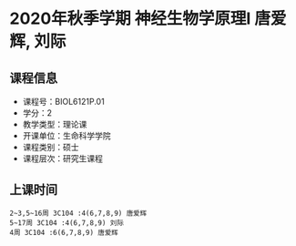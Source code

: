# 2020年秋季学期 神经生物学原理I 唐爱辉, 刘际






## 课程信息

- 课程号：BIOL6121P.01
- 学分：2
- 教学类型：理论课
- 开课单位：生命科学学院
- 课程类别：硕士
- 课程层次：研究生课程

## 上课时间

```
2~3,5~16周 3C104 :4(6,7,8,9) 唐爱辉
5~17周 3C104 :4(6,7,8,9) 刘际
4周 3C104 :6(6,7,8,9) 唐爱辉
```

